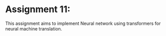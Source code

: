 # Assignment 11:

This assignment aims to implement Neural network using transformers for neural machine translation.




